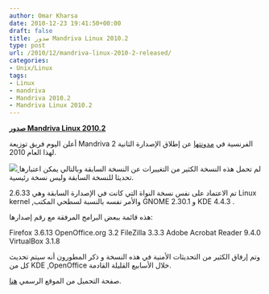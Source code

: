 ```yaml
---
author: Omar Kharsa
date: 2010-12-23 19:41:50+00:00
draft: false
title: صدور Mandriva Linux 2010.2
type: post
url: /2010/12/mandriva-linux-2010-2-released/
categories:
- Unix/Linux
tags:
- Linux
- mandriva
- Mandriva 2010.2
- Mandriva Linux 2010.2
---
```


**[صدور Mandriva Linux 2010.2](http://www.it-scoop.com/2010/12/mandriva-linux-2010-2-released/)**




أعلن اليوم فريق توزيعة Mandriva الفرنسية في [مدونتها](http://blog.mandriva.com/2010/12/23/mandriva-2010-2-is-out) عن إطلاق الإصدارة الثانية 2 لهذا العام 2010.


[![](http://www.it-scoop.com/wp-content/uploads/2009/11/mandrivalogo-300x75.jpg)
](http://www.it-scoop.com/2010/12/mandriva-linux-2010-2-released/)لم تحمل هذه النسخة الكثير من التغييرات عن النسخة السابقة وبالتالي يمكن اعتبارها تحديثا للنسخة السابقة وليس نسخة رئيسية.

تم الاعتماد على نفس نسخة النواة التي كانت في الإصدارة السابقة وهي 2.6.33 Linux kernel ,واﻷمر نفسه بالنسبة لسطحي المكتب GNOME 2.30.1 و KDE 4.4.3 .

هذه قائمة ببعض البرامج المرفقة مع رقم إصدارها:

Firefox 3.6.13
OpenOffice.org 3.2
FileZilla 3.3.3
Adobe Acrobat Reader 9.4.0
VirtualBox 3.1.8

وتم إرفاق الكثير من التحديثات الأمنية في هذه النسخة و ذكر المطورون أنه سيتم تحديث كل من KDE ,OpenOffice خلال الأسابيع القليلة القادمة.

صفحة التحميل من الموقع الرسمي [هنا](http://www2.mandriva.com/downloads/).

